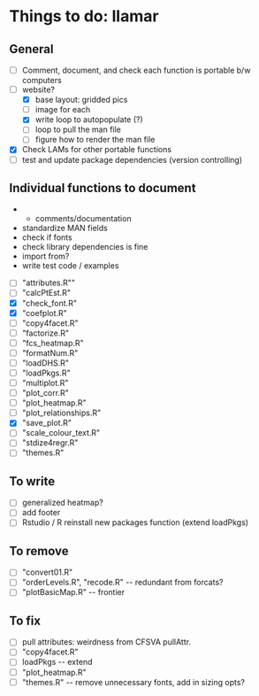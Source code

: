 # Things to do: llamar

## General
- [ ] Comment, document, and check each function is portable b/w computers
- [ ] website?
  - [x] base layout: gridded pics
  - [ ] image for each
  - [x] write loop to autopopulate (?)
  - [ ] loop to pull the man file
  - [ ] figure how to render the man file
- [x] Check LAMs for other portable functions
- [ ] test and update package dependencies (version controlling)

## Individual functions to document
* + comments/documentation
* standardize MAN fields
* check if fonts
* check library dependencies is fine
* import from?
* write test code / examples
- [ ] "attributes.R""
- [ ] "calcPtEst.R"         
- [x] "check_font.R"         
- [x] "coefplot.R"           
- [ ] "copy4facet.R"
- [ ] "factorize.R"
- [ ] "fcs_heatmap.R"       
- [ ] "formatNum.R"          
- [ ] "loadDHS.R"            
- [ ] "loadPkgs.R"          
- [ ] "multiplot.R"                  
- [ ] "plot_corr.R"
- [ ] "plot_heatmap.R"
- [ ] "plot_relationships.R"      
- [x] "save_plot.R"          
- [ ] "scale_colour_text.R" 
- [ ] "stdize4regr.R"        
- [ ] "themes.R"    

## To write
- [ ] generalized heatmap?
- [ ] add footer
- [ ] Rstudio / R reinstall new packages function (extend loadPkgs)

## To remove
- [ ] "convert01.R" 
- [ ] "orderLevels.R", "recode.R" -- redundant from forcats?
- [ ] "plotBasicMap.R" -- frontier

## To fix
- [ ] pull attributes: weirdness from CFSVA pullAttr.
- [ ] "copy4facet.R"
- [ ] loadPkgs -- extend
- [ ] "plot_heatmap.R"
- [ ] "themes.R" -- remove unnecessary fonts, add in sizing opts?
